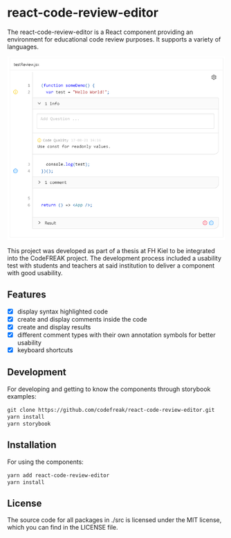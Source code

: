 # react-code-review-editor
The react-code-review-editor is a React component providing an environment for educational code review purposes.
It supports a variety of languages.

![review-editor-screenshot](./screenshot.PNG)

This project was developed as part of a thesis at FH Kiel to be integrated into the CodeFREAK project. The development
process included a usability test with students and teachers at said institution to deliver a component with good usability.

## Features
- [x] display syntax highlighted code 
- [x] create and display comments inside the code 
- [x] create and display results
- [x] different comment types with their own annotation symbols for better usability
- [x] keyboard shortcuts 

## Development
For developing and getting to know the components through storybook examples:
```shell script
git clone https://github.com/codefreak/react-code-review-editor.git
yarn install
yarn storybook
```

## Installation
For using the components:
```shell script
yarn add react-code-review-editor
yarn install
```

## License
The source code for all packages in ./src is licensed under the MIT license, which you can find in the LICENSE 
file.